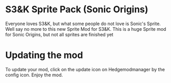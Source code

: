 # S3&K Sprite Pack (Sonic Origins)
Everyone loves S3&K, but what some people do not love is Sonic's Sprite. Well say no more to this new Sprite Mod for S3&K. This is a huge Sprite mod for Sonic Origins, but not all sprites are finished yet
# Updating the mod
To update your mod, click on the update icon on Hedgemodmanager by the config icon. Enjoy the mod.
